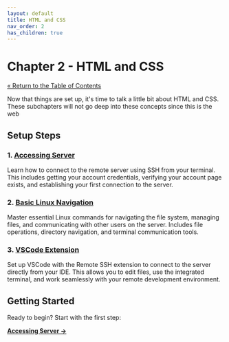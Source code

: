 ```yaml
---
layout: default
title: HTML and CSS
nav_order: 2
has_children: true
---
```


# Chapter 2 - HTML and CSS

[&laquo; Return to the Table of Contents](../index.md)

Now that things are set up, it's time to talk a little bit about HTML and CSS. These subchapters will not go deep into these concepts since this is the web

## Setup Steps

### 1. [Accessing Server](accessingServer.md)
Learn how to connect to the remote server using SSH from your terminal. This includes getting your account credentials, verifying your account page exists, and establishing your first connection to the server.

### 2. [Basic Linux Navigation](linuxNavigation.md)
Master essential Linux commands for navigating the file system, managing files, and communicating with other users on the server. Includes file operations, directory navigation, and terminal communication tools.

### 3. [VSCode Extension](vsCodeConnection.md)
Set up VSCode with the Remote SSH extension to connect to the server directly from your IDE. This allows you to edit files, use the integrated terminal, and work seamlessly with your remote development environment.

## Getting Started

Ready to begin? Start with the first step:

**[Accessing Server →](accessingServer.md)**